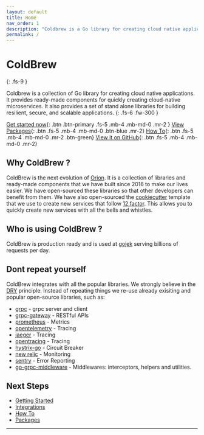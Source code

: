 ```yaml
---
layout: default
title: Home
nav_order: 1
description: "Coldbrew is a Go library for creating cloud native applications."
permalink: /
---
```

# ColdBrew
{: .fs-9 }

Coldbrew is a collection of Go library for creating cloud native applications. It provides ready-made components for quickly creating cloud-native microservices. It also provides a set of stand alone libraries for building resilient, secure, and scalable applications.
{: .fs-6 .fw-300 }

[Get started now](/getting-started){: .btn .btn-primary .fs-5 .mb-4 .mb-md-0 .mr-2 }
[View Packages](/packages){: .btn .fs-5 .mb-4 .mb-md-0 .btn-blue .mr-2}
[How To](/howto){: .btn .fs-5 .mb-4 .mb-md-0 .mr-2 .btn-green}
[View it on GitHub](https://github.com/go-coldbrew/){: .btn .fs-5 .mb-4 .mb-md-0 .mr-2}


## Why ColdBrew ?

ColdBrew is the next evolution of [Orion]. It is a collection of libraries and ready-made components that we have built since 2016 to make our lives easier. We have open-sourced these libraries so that other developers can benefit from them. We have also open-sourced the [cookiecutter] template that we use to create new services that follow [12 factor]. This allows you to quickly create new services with all the bells and whistles.

## Who is using ColdBrew ?

ColdBrew is production ready and is used at [gojek](https://www.gojek.com/en-id/) serving billions of requests per day.

## Dont repeat yourself

ColdBrew integrates with all the popular libraries. We strongly believe in the [DRY] principle. Instead of repeating things we re-use already exisiting and popular open-source libraries, such as:

- [grpc] - grpc server and client
- [grpc-gateway] - RESTful APIs
- [prometheus] - Metrics
- [opentelemetry] - Tracing
- [jaeger] - Tracing
- [opentracing] - Tracing
- [hystrix-go] - Circuit Breaker
- [new relic] - Monitoring
- [sentry] - Error Reporting
- [go-grpc-middleware] - Middlewares: interceptors, helpers and utilities.

## Next Steps

- [Getting Started]
- [Integrations]
- [How To]
- [Packages]

---
[orion]: https://github.com/carousell/Orion
[grpc]:https://grpc.io/
[grpc-gateway]:https://grpc-ecosystem.github.io/grpc-gateway/
[prometheus]:https://prometheus.io/
[jaeger]:https://www.jaegertracing.io/
[opentracing]:https://opentracing.io/
[hystrix-go]: https://pkg.go.dev/github.com/afex/hystrix-go
[new relic]: https://newrelic.com/
[sentry]: https://sentry.io/
[go-grpc-middleware]: https://pkg.go.dev/github.com/grpc-ecosystem/go-grpc-middleware
[grpc_retry]: https://pkg.go.dev/github.com/grpc-ecosystem/go-grpc-middleware/retry
[opentelemetry]: https://opentelemetry.io/
[DRY]: https://en.wikipedia.org/wiki/Don%27t_repeat_yourself
[12 factor]: https://12factor.net/
[getting started]: /getting-started
[cookiecutter]: getting-started#using-the-coldbrew-cookiecutter-template
[packages]: /packages
[integrations]: /integrations
[how to]: /howto
